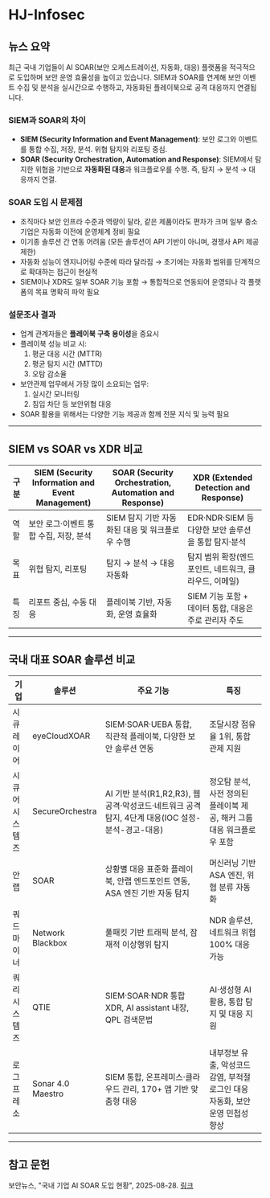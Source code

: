 # HJ-Infosec

## 뉴스 요약

최근 국내 기업들이 AI SOAR(보안 오케스트레이션, 자동화, 대응) 플랫폼을 적극적으로 도입하며 보안 운영 효율성을 높이고 있습니다. SIEM과 SOAR를 연계해 보안 이벤트 수집 및 분석을 실시간으로 수행하고, 자동화된 플레이북으로 공격 대응까지 연결됩니다.  

### SIEM과 SOAR의 차이
- **SIEM (Security Information and Event Management)**: 보안 로그와 이벤트를 통합 수집, 저장, 분석. 위협 탐지와 리포팅 중심.
- **SOAR (Security Orchestration, Automation and Response)**: SIEM에서 탐지한 위협을 기반으로 **자동화된 대응**과 워크플로우를 수행. 즉, 탐지 → 분석 → 대응까지 연결.

### SOAR 도입 시 문제점
- 조직마다 보안 인프라 수준과 역량이 달라, 같은 제품이라도 편차가 크며 일부 중소기업은 자동화 이전에 운영체계 정비 필요
- 이기종 솔루션 간 연동 어려움 (모든 솔루션이 API 기반이 아니며, 경쟁사 API 제공 제한)
- 자동화 성능이 엔지니어링 수준에 따라 달라짐 → 초기에는 자동화 범위를 단계적으로 확대하는 접근이 현실적
- SIEM이나 XDR도 일부 SOAR 기능 포함 → 통합적으로 연동되어 운영되나 각 플랫폼의 목표 명확히 파악 필요

### 설문조사 결과
- 업계 관계자들은 **플레이북 구축 용이성**을 중요시
- 플레이북 성능 비교 시:
  1. 평균 대응 시간 (MTTR)
  2. 평균 탐지 시간 (MTTD)
  3. 오탐 감소율
- 보안관제 업무에서 가장 많이 소요되는 업무:
  1. 실시간 모니터링
  2. 침입 차단 등 보안위협 대응
- SOAR 활용을 위해서는 다양한 기능 제공과 함께 전문 지식 및 능력 필요

---

## SIEM vs SOAR vs XDR 비교

| 구분 | SIEM (Security Information and Event Management) | SOAR (Security Orchestration, Automation and Response) | XDR (Extended Detection and Response) |
|------|--------------------------------------------------|--------------------------------------------------------|---------------------------------------|
| 역할 | 보안 로그·이벤트 통합 수집, 저장, 분석 | SIEM 탐지 기반 자동화된 대응 및 워크플로우 수행 | EDR·NDR·SIEM 등 다양한 보안 솔루션을 통합 탐지·분석 |
| 목표 | 위협 탐지, 리포팅 | 탐지 → 분석 → 대응 자동화 | 탐지 범위 확장(엔드포인트, 네트워크, 클라우드, 이메일) |
| 특징 | 리포트 중심, 수동 대응 | 플레이북 기반, 자동화, 운영 효율화 | SIEM 기능 포함 + 데이터 통합, 대응은 주로 관리자 주도 |


---

## 국내 대표 SOAR 솔루션 비교

| 기업 | 솔루션 | 주요 기능 | 특징 |
|------|--------|----------|------|
| 시큐레이어 | eyeCloudXOAR | SIEM·SOAR·UEBA 통합, 직관적 플레이북, 다양한 보안 솔루션 연동 | 조달시장 점유율 1위, 통합 관제 지원 |
| 시큐어시스템즈 | SecureOrchestra | AI 기반 분석(R1,R2,R3), 웹 공격·악성코드·네트워크 공격 탐지, 4단계 대응(IOC 설정-분석-경고-대응) | 정오탐 분석, 사전 정의된 플레이북 제공, 해커 그룹 대응 워크플로우 포함 |
| 안랩 | SOAR | 상황별 대응 표준화 플레이북, 안랩 엔드포인트 연동, ASA 엔진 기반 자동 탐지 | 머신러닝 기반 ASA 엔진, 위협 분류 자동화 |
| 쿼드 마이너 | Network Blackbox | 풀패킷 기반 트래픽 분석, 잠재적 이상행위 탐지 | NDR 솔루션, 네트워크 위협 100% 대응 가능 |
| 쿼리 시스템즈 | QTIE | SIEM·SOAR·NDR 통합 XDR, AI assistant 내장, QPL 검색문법 | AI·생성형 AI 활용, 통합 탐지 및 대응 지원 |
| 로그프레소 | Sonar 4.0 Maestro | SIEM 통합, 온프레미스·클라우드 관리, 170+ 앱 기반 맞춤형 대응 | 내부정보 유출, 악성코드 감염, 부적절 로그인 대응 자동화, 보안 운영 민첩성 향상 |

---

## 참고 문헌
보안뉴스, "국내 기업 AI SOAR 도입 현황", 2025-08-28. [링크](https://m.boannews.com/html/detail.html?mtype=2&tab_type=7&idx=138647)

